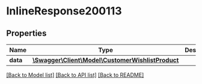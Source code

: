 # InlineResponse200113

## Properties
Name | Type | Description | Notes
------------ | ------------- | ------------- | -------------
**data** | [**\Swagger\Client\Model\CustomerWishlistProduct**](CustomerWishlistProduct.md) |  | [optional] 

[[Back to Model list]](../../README.md#documentation-for-models) [[Back to API list]](../../README.md#documentation-for-api-endpoints) [[Back to README]](../../README.md)

